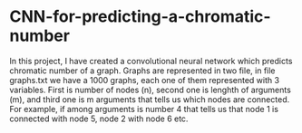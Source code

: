 # CNN-for-predicting-a-chromatic-number
In this project, I have created a convolutional neural network which predicts chromatic number of a graph. Graphs are represented in two file, in file graphs.txt we have a 1000 graphs, each one of them represented with 3 variables. First is number of nodes (n), second one is lenghth of arguments (m), and third one is m arguments that tells us which nodes are connected. For example, if among arguments is number 4 that tells us that node 1 is connected with node 5, node 2 with node 6 etc. 
